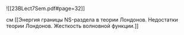 
![[23BLect7Sem.pdf#page=32]]

см [[Энергия границы NS-раздела в теории Лондонов. Недостатки теории Лондонов. Жесткость волновной функции.]]

